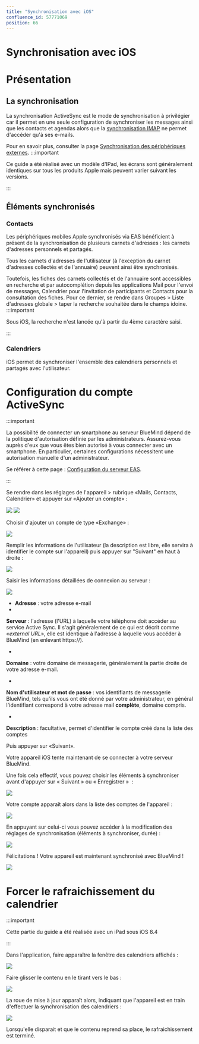 ```yaml
---
title: "Synchronisation avec iOS"
confluence_id: 57771069
position: 66
---
```

# Synchronisation avec iOS


# Présentation

## La synchronisation

La synchronisation ActiveSync est le mode de synchronisation à privilégier car il permet en une seule configuration de synchroniser les messages ainsi que les contacts et agendas alors que la [synchronisation IMAP](/Guide_de_l_utilisateur/Configuration_des_périphériques_mobiles/Synchronisation_avec_iOS/Synchronisation_IMAP_avec_iOS/) ne permet d'accéder qu'à ses e-mails.

Pour en savoir plus, consulter la page [Synchronisation des périphériques externes](/Guide_de_l_utilisateur/Configuration_des_périphériques_mobiles/).
:::important

Ce guide a été réalisé avec un modèle d'IPad, les écrans sont généralement identiques sur tous les produits Apple mais peuvent varier suivant les versions.

:::


## Éléments synchronisés

### Contacts

Les périphériques mobiles Apple synchronisés via EAS bénéficient à présent de la synchronisation de plusieurs carnets d'adresses : les carnets d'adresses personnels et partagés.

Tous les carnets d'adresses de l'utilisateur (à l'exception du carnet d'adresses collectés et de l'annuaire) peuvent ainsi être synchronisés.

Toutefois, les fiches des carnets collectés et de l'annuaire sont accessibles en recherche et par autocomplétion depuis les applications Mail pour l'envoi de messages, Calendrier pour l'invitation de participants et Contacts pour la consultation des fiches. Pour ce dernier, se rendre dans Groupes > Liste d'adresses globale > taper la recherche souhaitée dans le champs idoine.
:::important

Sous iOS, la recherche n'est lancée qu'à partir du 4ème caractère saisi.

:::

### Calendriers

iOS permet de synchroniser l'ensemble des calendriers personnels et partagés avec l'utilisateur.

# Configuration du compte ActiveSync
:::important

La possibilité de connecter un smartphone au serveur BlueMind dépend de la politique d'autorisation définie par les administrateurs. Assurez-vous auprès d'eux que vous êtes bien autorisé à vous connecter avec un smartphone. En particulier, certaines configurations nécessitent une autorisation manuelle d'un administrateur.

Se référer à cette page : [Configuration du serveur EAS](/Guide_de_l_administrateur/BlueMind_et_mobilité/Configuration_du_serveur_EAS/).

:::

Se rendre dans les réglages de l'appareil > rubrique «Mails, Contacts, Calendrier» et appuyer sur «Ajouter un compte» :

![](../../../attachments/57771069/57771098.png) ![](../../../attachments/57771069/57771096.png)

Choisir d'ajouter un compte de type «Exchange» :

![](../../../attachments/57771069/57771094.png)

Remplir les informations de l'utilisateur (la description est libre, elle servira à identifier le compte sur l'appareil) puis appuyer sur "Suivant" en haut à droite :

![](../../../attachments/57771069/57771092.png)

Saisir les informations détaillées de connexion au serveur :

![](../../../attachments/57771069/57771090.png)

- **Adresse** : votre adresse e-mail
- 
**Serveur** : l'adresse (l'URL) à laquelle votre téléphone doit accéder au service Active Sync. Il s'agit généralement de ce qui est décrit comme «*external URL*», elle est identique à l'adresse à laquelle vous accéder à BlueMind (en enlevant https://).

- 
**Domaine** : votre domaine de messagerie, généralement la partie droite de votre adresse e-mail.

- 
**Nom d'utilisateur et mot de passe** : vos identifiants de messagerie BlueMind, tels qu'ils vous ont été donné par votre administrateur, en général l'identifiant correspond à votre adresse mail **complète**, domaine compris.

- 
**Description** : facultative, permet d'identifier le compte créé dans la liste des comptes


Puis appuyer sur «Suivant».

Votre appareil iOS tente maintenant de se connecter à votre serveur BlueMind.

Une fois cela effectif, vous pouvez choisir les éléments à synchroniser avant d'appuyer sur « Suivant » ou « Enregistrer »  :

![](../../../attachments/57771069/57771088.png)

Votre compte apparaît alors dans la liste des comptes de l'appareil :

![](../../../attachments/57771069/57771086.png)

En appuyant sur celui-ci vous pouvez accéder à la modification des réglages de synchronisation (éléments à synchroniser, durée) :

![](../../../attachments/57771069/57771084.png)

Félicitations ! Votre appareil est maintenant synchronisé avec BlueMind !

![](../../../attachments/57771069/57771082.png)

# Forcer le rafraichissement du calendrier
:::important

Cette partie du guide a été réalisée avec un iPad sous iOS 8.4

:::


Dans l'application, faire apparaître la fenêtre des calendriers affichés :

![](../../../attachments/57771069/57771075.png)

Faire glisser le contenu en le tirant vers le bas :

![](../../../attachments/57771069/57771073.png)

La roue de mise à jour apparaît alors, indiquant que l'appareil est en train d'effectuer la synchronisation des calendriers :

![](../../../attachments/57771069/57771071.png)

Lorsqu'elle disparait et que le contenu reprend sa place, le rafraichissement est terminé.


